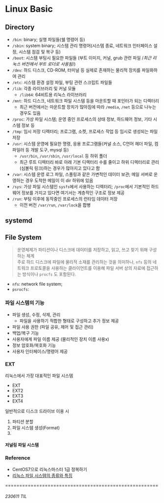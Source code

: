 # Linux Basic

## Directory
- `/bin`: binary; 실행 파일들(쉘 명령어 등)
- `/sbin`: system binary; 시스템 관리 명령어(시스템 종료, 네트워크 인터페이스 설정, 시스템 점검 및 복구 등)
- `/boot`: 시스템 부팅시 필요한 파일들 (부트 이미지, 커널, grub 관련 파일 /*최근 리눅스 버전에서 부트 로더로 사용됨*/)
- `/dev`: 하드 디스크, CD-ROM, 터미널 등 실제로 존재하는 물리적 장치를 파일화하여 관리
- `/etc`: 시스템 환경 설정 파일, 부팅 관련 스크립트 파일들
- `/lib`: 각종 라이브러리 및 커널 모듈
    - `/lib64`: 64비트용 리눅스 라이브러리
- `/mnt`: 하드 디스크, 네트워크 파일 시스템 등을 마운트할 때 포인터가 되는 디렉터리
    - 최근 버전에서는 마운트할 장치가 많아짐에 따라 `/media`, `/net` 등으로 나누는 경우도 있음
- `/proc`: 가상 파일 시스템; 운영 중인 프로세스의 상태 정보, 하드웨어 정보, 기타 시스템 정보 등 
- `/tmp`: 임시 저장 디렉터리; 프로그램, 소켓, 프로세스 작업 등 임시로 생성되는 파일 저장
- `/usr`: 시스템 운영에 필요한 명령, 응용 프로그램들(커널 소스, C언어 헤더 파일, 컴파일러 등 개발 도구, mysql 등)
    - `/usr/bin`, `/usr/sbin`, `/usr/local` 등 하위 폴더
    - 최근 루트 디렉터리 바로 아래 기본 디렉터리 수를 줄이고 하위 디렉터리로 관리(심볼릭 링크)하는 경우가 많아지고 있다고 함
- `/var`: 시스템 운영 로그 파일, 스풀링과 같은 가변적인 데이터 보관; 메일 서버로 운영하는 경우 도착한 메일이 이 dir 하위에 있음
- `/sys`: 가상 파일 시스템인 `sysfs`에서 사용하는 디렉터리; `/proc`에서 기본적인 하드웨어 정보를 가지고 있다면 여기서는 계층적인 구조로 정보 제공
- `/run`: 부팅 이후에 동작중인 프로세스의 런타임 데이터 저장
    - 이전 버전 `/var/run`, `/var/lock`을 합병

## systemd

## File System
> 운영체제가 파티션이나 디스크에 데이터를 저장하고, 읽고, 쓰고 찾기 위해 구성하는 체계   
주로 하드 디스크에 파일에 물리적 소재를 관리하는 것을 의미하나, `nfs` 등의 네트워크 프로토콜을 사용하는 클라이언트를 이용해 파일 서버 상의 자료에 접근하는 방식이나 `procfs` 도 포함된다.

* `nfs`: network file system;
* `psrocfs`: 

### 파일 시스템의 기능
- 파일 생성, 수정, 삭제, 관리
    - 파일을 사용하기 적합한 형태로 구성하고 추가 정보 제공
- 파일 사용 권한 (파일 공유, 제어 및 접근 관리) 
- 백업/복구 기능
- 사용자에게 파일 이름 제공 (물리적인 장치 이름 사용x)
- 정보 암호화/복호화 기능
- 사용자 인터페이스/명령어 제공

### EXT
리눅스에서 가장 대표적인 파일 시스템   
- EXT
- EXT2
- EXT3
- EXT4

일반적으로 디스크 드라이브 이용 시 
1. 파티션 분할
2. 파일 시스템 생성(Format)
3. 

#### 저널링 파일 시스템





### Reference
- CentOS7으로 리눅스마스터 1급 정복하기
- [리눅스 파일 시스템의 종류와 특징](https://medium.com/naver-cloud-platform/posix-알아보기-1-linux-리눅스-파일-시스템의-종류와-특징-96a2e93e33b3)




======================================================
###### 230611 TIL